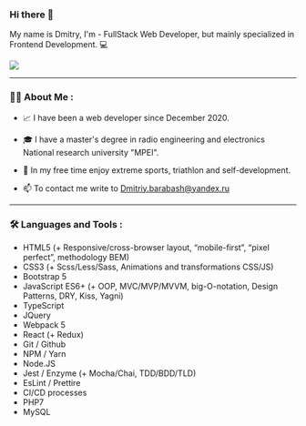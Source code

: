 ### Hi there :wave:

My name is Dmitry, I'm - FullStack Web Developer, but mainly specialized in Frontend Development. :computer:

![](https://media.giphy.com/media/SWoSkN6DxTszqIKEqv/giphy.gif)

---
### :man_technologist: About Me :

- :chart_with_upwards_trend: I have been a web developer since December 2020. 

- :mortar_board: I have a master's degree in radio engineering and electronics National research university "MPEI".

- :triangular_flag_on_post: In my free time enjoy extreme sports, triathlon and self-development.

- :mailbox: To contact me write to Dmitriy.barabash@yandex.ru

---

### :hammer_and_wrench: Languages and Tools :
- HTML5 (+ Responsive/cross-browser layout, “mobile-first”, “pixel perfect”, methodology BEM)
- CSS3 (+ Scss/Less/Sass, Animations and transformations CSS/JS)
- Bootstrap 5
- JavaScript ES6+ (+ OOP, MVC/MVP/MVVM, big-O-notation, Design Patterns, DRY, Kiss, Yagni)
- TypeScript
- JQuery
- Webpack 5
- React (+ Redux)
- Git / Github
- NPM / Yarn
- Node.JS
- Jest / Enzyme (+ Mocha/Chai, TDD/BDD/TLD)
- EsLint / Prettire
- CI/CD processes
- PHP7
- MySQL




